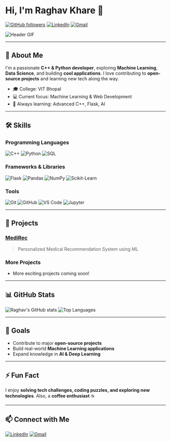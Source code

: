 # Hi, I'm Raghav Khare 👋

[![GitHub followers](https://img.shields.io/github/followers/Raghavkhare12?label=Follow&style=social)](https://github.com/Raghavkhare12)
[![LinkedIn](https://img.shields.io/badge/LinkedIn-Raghav-blue?style=flat-square&logo=linkedin)](https://www.linkedin.com/in/raghav-khare-360312382/)
[![Gmail](https://img.shields.io/badge/Email-raghav122006@gmail.com-red?style=flat-square&logo=gmail&logoColor=white)](mailto:raghav122006@gmail.com)

![Header GIF](https://media3.giphy.com/media/v1.Y2lkPTc5MGI3NjExOW1vaHBlMTVhaGllMDB0YTFkNXRqcm5rczNydHFibm9tMDhzODRkaSZlcD12MV9pbnRlcm5hbF9naWZfYnlfaWQmY3Q9Zw/hVEBWRInEvNOEVS18i/giphy.gif)

---

## 🚀 About Me
I'm a passionate **C++ & Python developer**, exploring **Machine Learning**, **Data Science**, and building **cool applications**. I love contributing to **open-source projects** and learning new tech along the way.  

- 🎓 College: VIT Bhopal  
- 💻 Current focus: Machine Learning & Web Development  
- 🌱 Always learning: Advanced C++, Flask, AI  

---

## 🛠 Skills

### Programming Languages
![C++](https://img.shields.io/badge/C++-00599C?style=for-the-badge&logo=c%2B%2B&logoColor=white)
![Python](https://img.shields.io/badge/Python-FFD43B?style=for-the-badge&logo=python&logoColor=blue)
![SQL](https://img.shields.io/badge/SQL-00758F?style=for-the-badge&logo=mysql&logoColor=white)

### Frameworks & Libraries
![Flask](https://img.shields.io/badge/Flask-000000?style=for-the-badge&logo=flask&logoColor=white)
![Pandas](https://img.shields.io/badge/Pandas-150458?style=for-the-badge&logo=pandas&logoColor=white)
![NumPy](https://img.shields.io/badge/NumPy-013243?style=for-the-badge&logo=numpy&logoColor=white)
![Scikit-Learn](https://img.shields.io/badge/Scikit--Learn-F7931E?style=for-the-badge&logo=scikit-learn&logoColor=white)

### Tools
![Git](https://img.shields.io/badge/Git-F05032?style=for-the-badge&logo=git&logoColor=white)
![GitHub](https://img.shields.io/badge/GitHub-181717?style=for-the-badge&logo=github&logoColor=white)
![VS Code](https://img.shields.io/badge/VS%20Code-007ACC?style=for-the-badge&logo=visual-studio-code&logoColor=white)
![Jupyter](https://img.shields.io/badge/Jupyter-F37626?style=for-the-badge&logo=jupyter&logoColor=white)

---

## 📂 Projects
### [MediRec](https://github.com/Raghavkhare12/MediRec)
> Personalized Medical Recommendation System using ML  

### More Projects
- More exciting projects coming soon!  

---

## 📊 GitHub Stats
![Raghav's GitHub stats](https://github-readme-stats.vercel.app/api?username=Raghavkhare12&show_icons=true&theme=radical)
![Top Languages](https://github-readme-stats.vercel.app/api/top-langs/?username=Raghavkhare12&layout=compact&theme=radical)

---

## 🎯 Goals
- Contribute to major **open-source projects**  
- Build real-world **Machine Learning applications**  
- Expand knowledge in **AI & Deep Learning**  

---

## ⚡ Fun Fact
I enjoy **solving tech challenges, coding puzzles, and exploring new technologies**. Also, a **coffee enthusiast** ☕  

---

## 📫 Connect with Me
[![LinkedIn](https://img.shields.io/badge/LinkedIn-Raghav-blue?style=for-the-badge&logo=linkedin)](https://www.linkedin.com/in/raghav-khare-360312382/)
[![Gmail](https://img.shields.io/badge/Email-raghav122006@gmail.com-red?style=for-the-badge&logo=gmail&logoColor=white)](mailto:raghav122006@gmail.com)
